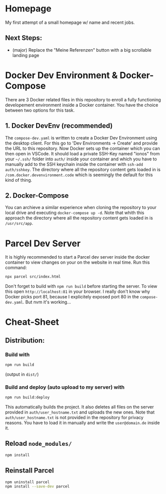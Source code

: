 # Homepage
My first attempt of a small homepage w/ name and recent jobs.

## Next Steps:
- (major) Replace the "Meine Referenzen" button with a big scrollable landing page



# Docker Dev Environment & Docker-Compose
There are 3 Docker related files in this repository to enroll a fully functioning developement environment inside a Docker container. You have the choice between two options for this task.

## 1. Docker DevEnv (recommended)
The `compose-dev.yaml` is written to create a Docker Dev Environment using the desktop client. For this go to 'Dev Environments -> Create' and provide the URL to this repository. Now Docker sets up the container which you can then open in VSCode. It should load a private SSH-Key named "ionos" from your `~/.ssh/` folder into `auth/` inside your container and which you have to manually add to the SSH keychain inside the container with `ssh-add auth/sshkey`. The directory where all the repository content gets loaded in is `/com.docker.devenvironment.code` which is seemingly the default for this kind of thing.

## 2. Docker-Compose
You can archieve a similar experience when cloning the repository to your local drive and executing `docker-compose up -d`. Note that whith this approach the directory where all the repository content gets loaded in is `/usr/src/app`.



# Parcel Dev Server
It is highly recommended to start a Parcel dev server inside the docker container to view changes on your on the website in real time. Run this command:
```bash
npx parcel src/index.html
```
Don't forget to build with `npm run build` before starting the server.
To view this open `http://localhost:81` in your browser. I really don't know why Docker picks port 81, because I explicitely exposed port 80 in the `compose-dev.yaml`. But nvm it's working...


# Cheat-Sheet

## Distribution:
### Build with
```bash
npm run build
```
(output in `dist/`)

### Build and deploy (auto upload to my server) with
```bash
npm run build:deploy
```
This automatically builds the project. It also deletes all files on the server provided in `auth/user_hostname.txt` and uploads the new ones. Note that `auth/user_hostname.txt` is not provided in the repository for privacy reasons. You have to load it in manually and write the `user@domain.de` inside it.

## Reload `node_modules/`
```bash
npm install
```

## Reinstall Parcel
```bash
npm uninstall parcel
npm install --save-dev parcel
```
